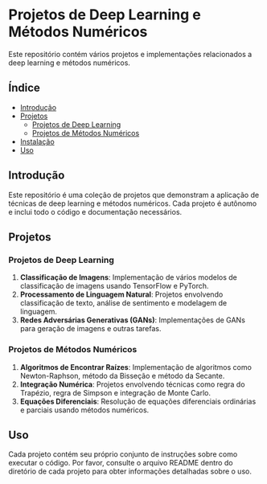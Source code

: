 # Projetos de Deep Learning e Métodos Numéricos

Este repositório contém vários projetos e implementações relacionados a deep learning e métodos numéricos.

## Índice
- [Introdução](#introdução)
- [Projetos](#projetos)
    - [Projetos de Deep Learning](#projetos-de-deep-learning)
    - [Projetos de Métodos Numéricos](#projetos-de-métodos-numéricos)
- [Instalação](#instalação)
- [Uso](#uso)

## Introdução
Este repositório é uma coleção de projetos que demonstram a aplicação de técnicas de deep learning e métodos numéricos. Cada projeto é autônomo e inclui todo o código e documentação necessários.

## Projetos

### Projetos de Deep Learning
1. **Classificação de Imagens**: Implementação de vários modelos de classificação de imagens usando TensorFlow e PyTorch.
2. **Processamento de Linguagem Natural**: Projetos envolvendo classificação de texto, análise de sentimento e modelagem de linguagem.
3. **Redes Adversárias Generativas (GANs)**: Implementações de GANs para geração de imagens e outras tarefas.

### Projetos de Métodos Numéricos
1. **Algoritmos de Encontrar Raízes**: Implementação de algoritmos como Newton-Raphson, método da Bisseção e método da Secante.
2. **Integração Numérica**: Projetos envolvendo técnicas como regra do Trapézio, regra de Simpson e integração de Monte Carlo.
3. **Equações Diferenciais**: Resolução de equações diferenciais ordinárias e parciais usando métodos numéricos.

## Uso
Cada projeto contém seu próprio conjunto de instruções sobre como executar o código. Por favor, consulte o arquivo README dentro do diretório de cada projeto para obter informações detalhadas sobre o uso.
